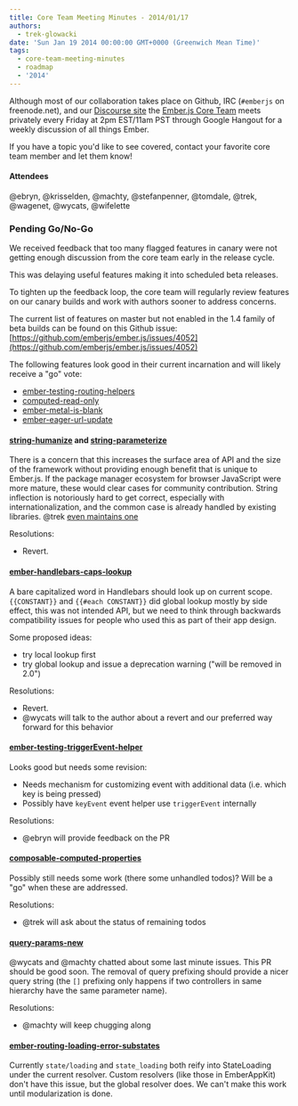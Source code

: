 ```yaml
---
title: Core Team Meeting Minutes - 2014/01/17
authors:
  - trek-glowacki
date: 'Sun Jan 19 2014 00:00:00 GMT+0000 (Greenwich Mean Time)'
tags:
  - core-team-meeting-minutes
  - roadmap
  - '2014'
---
```



Although most of our collaboration takes place on Github, IRC
(`#emberjs` on freenode.net), and our [Discourse site](http://discuss.emberjs.com/)
the [Ember.js Core Team](/team) meets privately every
Friday at 2pm EST/11am PST through Google Hangout for a weekly
discussion of all things Ember.

If you have a topic you'd like to see covered, contact your favorite
core team member and let them know!

#### Attendees
@ebryn, @krisselden, @machty, @stefanpenner, @tomdale, @trek, @wagenet, @wycats, @wifelette

### Pending Go/No-Go
We received feedback that too many flagged features in canary were
not getting enough discussion from the core team early in the release cycle.

This was delaying useful features making it into scheduled beta releases.

To tighten up the feedback loop, the core team will regularly
review features on our canary builds and work with authors sooner to address concerns.

The current list of features on master but not enabled in the 1.4 family of beta builds
can be found on this Github issue: 
[https://github.com/emberjs/ember.js/issues/4052](https://github.com/emberjs/ember.js/issues/4052)

The following features look good in their current incarnation and will likely receive a "go"
vote:

  * [ember-testing-routing-helpers](https://github.com/emberjs/ember.js/pull/3711)
  * [computed-read-only](https://github.com/emberjs/ember.js/pull/3879)
  * [ember-metal-is-blank](https://github.com/emberjs/ember.js/pull/4049)
  * [ember-eager-url-update](https://github.com/emberjs/ember.js/pull/4122)

#### [string-humanize](https://github.com/emberjs/ember.js/pull/3224) and [string-parameterize](https://github.com/emberjs/ember.js/pull/3953)
There is a concern that this increases the surface area of API and the size of the framework
without providing enough benefit that is unique to Ember.js. If the package manager ecosystem
for browser JavaScript were more mature, these would clear cases for community contribution.
String inflection is notoriously hard to get correct, especially with internationalization,
and the common case is already handled by existing libraries. 
@trek [even maintains one](https://github.com/trek/fleck)

Resolutions:
  
  * Revert.


#### [ember-handlebars-caps-lookup](https://github.com/emberjs/ember.js/pull/3218)
A bare capitalized word in Handlebars should look up on current scope.
`{{CONSTANT}}` and `{{#each CONSTANT}}` did global lookup mostly by side effect, 
this was not intended API, but we need to think through backwards compatibility
issues for people who used this as part of their app design.
  
Some proposed ideas:

  * try local lookup first
  * try global lookup and issue a deprecation warning ("will be removed in 2.0")

Resolutions:
  
  * Revert.
  * @wycats will talk to the author about a revert and our preferred way forward for this
    behavior

#### [ember-testing-triggerEvent-helper](https://github.com/emberjs/ember.js/pull/3792)

Looks good but needs some revision:

  * Needs mechanism for customizing event with additional data (i.e. which key is being pressed)
  * Possibly have `keyEvent` event helper use `triggerEvent` internally

Resolutions:

  * @ebryn will provide feedback on the PR

#### [composable-computed-properties](https://github.com/emberjs/ember.js/pull/3696)
Possibly still needs some work (there some unhandled todos)? Will be a "go" when
these are addressed.

Resolutions:

  * @trek will ask about the status of remaining todos

#### [query-params-new](https://github.com/emberjs/ember.js/pull/4008)
@wycats and @machty chatted about some last minute issues. This PR should be good soon.
The removal of query prefixing should provide a nicer query string  (the `[]` prefixing only
happens if two controllers in same hierarchy have the same parameter name).

Resolutions:

  * @machty will keep chugging along


#### [ember-routing-loading-error-substates](https://github.com/emberjs/ember.js/pull/3655)
Currently `state/loading` and `state_loading` both reify into StateLoading under the current
resolver. Custom resolvers (like those in EmberAppKit) don't have this issue, but the global
resolver does. We can't make this work until modularization is done.
